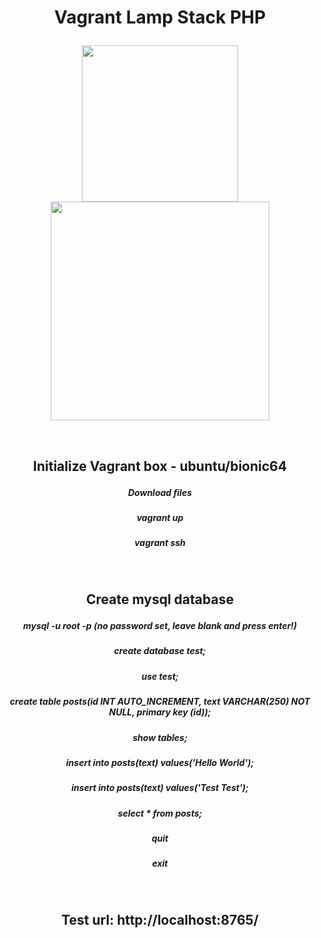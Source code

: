 <h1><b><p align="center">Vagrant Lamp Stack PHP</p></b></h1>

<p align="center">
 <img width="250px" src="https://github.com/sargef/vagrant-lamp-stack-php/blob/master/vagrant.png">
<img width="350px" src="https://fizzbuzz3.s3-eu-west-1.amazonaws.com/php_300.png">
  </p>
  </br>

<h2><b><p align="center">Initialize Vagrant box - ubuntu/bionic64</p></b></h2>
<h5><b><p align="center">Download files</p></b></h5>
<h5><b><p align="center">vagrant up</p></b></h5>
<h5><b><p align="center">vagrant ssh</p></b></h5>
</br>

<h2><b><p align="center">Create mysql database</p></b></h2>
<h5><b><p align="center">mysql -u root -p (no password set, leave blank and press enter!)</p></b></h5>
<h5><b><p align="center">create database test;</p></b></h5>
<h5><b><p align="center">use test;</p></b></h5>
<h5><b><p align="center">create table posts(id INT AUTO_INCREMENT, text VARCHAR(250) NOT NULL, primary key (id));</p></b></h5>
<h5><b><p align="center">show tables;</p></b></h5>
<h5><b><p align="center">insert into posts(text) values('Hello World');</p></b></h5>
<h5><b><p align="center">insert into posts(text) values('Test Test');</p></b></h5>
<h5><b><p align="center">select * from posts;</p></b></h5>
<h5><b><p align="center">quit</p></b></h5>
<h5><b><p align="center">exit</p></b></h5>
</br>

<h2><b><p align="center">Test url: http://localhost:8765/</p></b></h2>







